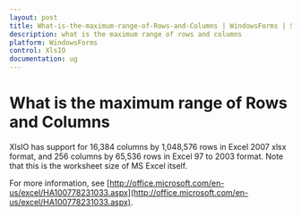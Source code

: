 ```yaml
---
layout: post
title: What-is-the-maximum-range-of-Rows-and-Columns | WindowsForms | Syncfusion
description: what is the maximum range of rows and columns
platform: WindowsForms
control: XlsIO	
documentation: ug
---
```


# What is the maximum range of Rows and Columns

XlsIO has support for 16,384 columns by 1,048,576 rows in Excel 2007 xlsx format, and 256 columns by 65,536 rows in Excel 97 to 2003 format. Note that this is the worksheet size of MS Excel itself.

For more information, see [http://office.microsoft.com/en-us/excel/HA100778231033.aspx](http://office.microsoft.com/en-us/excel/HA100778231033.aspx).

